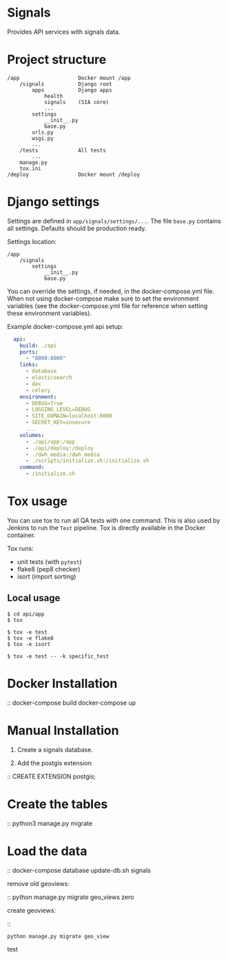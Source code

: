 Signals
=======

Provides API services with signals data.


Project structure
=================

```
/app                   Docker mount /app
    /signals           Django root
        apps           Django apps
            health
            signals    (SIA core)
            ...
        settings
            __init__.py
            base.py
        urls.py
        wsgi.py
        ...
    /tests             All tests
        ...
    manage.py
    tox.ini
/deploy                Docker mount /deploy
```


Django settings
===============

Settings are defined in `app/signals/settings/...`. The file `base.py` contains all settings. Defaults should be 
production ready. 

Settings location:
```
/app
    /signals
        settings
            __init__.py
            base.py
```

You can override the settings, if needed, in the docker-compose.yml file. When not using docker-compose make sure to set
the environment variables (see the docker-compose.yml file for reference when setting these environment variables).

Example docker-compose.yml api setup:
```yaml
  api:
    build: ./api
    ports:
      - "8000:8000"
    links:
      - database
      - elasticsearch
      - dex
      - celery
    environment:
      - DEBUG=True
      - LOGGING_LEVEL=DEBUG
      - SITE_DOMAIN=localhost:8000
      - SECRET_KEY=insecure
      ...
    volumes:
      - ./api/app:/app
      - ./api/deploy:/deploy
      - ./dwh_media:/dwh_media
      - ./scripts/initialize.sh:/initialize.sh
    command:
      - /initialize.sh

```


Tox usage
=========

You can use tox to run all QA tests with one command. This is also used by Jenkins to run the 
`Test` pipeline. Tox is directly available in the Docker container. 

Tox runs:
- unit tests (with `pytest`)
- flake8 (pep8 checker)
- isort (import sorting)

##  Local usage

    $ cd api/app
    $ tox

    $ tox -e test
    $ tox -e flake8
    $ tox -e isort

    $ tox -e test -- -k specific_test


Docker Installation
===================

::
   docker-compose build
   docker-compose up


Manual Installation
===================


 1. Create a signals database.

 2. Add the postgis extension

::
    CREATE EXTENSION postgis;

Create the tables
=================

::
    python3 manage.py migrate

Load the data
=============

::
    docker-compose database update-db.sh signals


remove old geoviews:

::
    python manage.py migrate geo_views zero

create geoviews:

::

    python manage.py migrate geo_view

test
